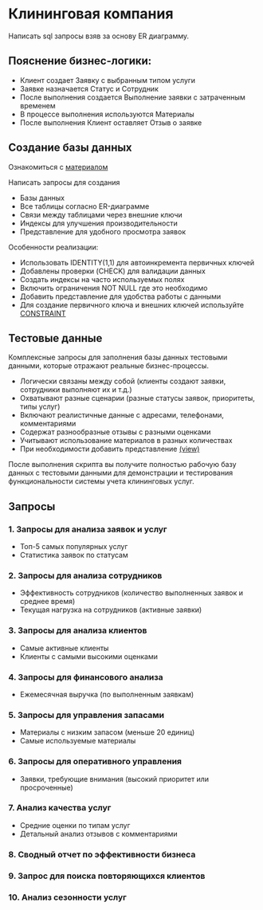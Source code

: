 # Клининговая компания


Написать sql запросы взяв за основу ER диаграмму.


## Пояснение бизнес-логики:
- Клиент создает Заявку с выбранным типом услуги
- Заявке назначается Статус и Сотрудник
- После выполнения создается Выполнение заявки с затраченным временем
- В процессе выполнения используются Материалы
- После выполнения Клиент оставляет Отзыв о заявке


## Создание базы данных 
Ознакомиться с [материалом](https://github.com/goryachkinama/db-practice/blob/main/src/Lab0.md)

Написать запросы для создания
- Базы данных
- Все таблицы согласно ER-диаграмме
- Связи между таблицами через внешние ключи
- Индексы для улучшения производительности
- Представление для удобного просмотра заявок

Особенности реализации:
- Использовать IDENTITY(1,1) для автоинкремента первичных ключей
- Добавлены проверки (CHECK) для валидации данных
- Создать индексы на часто используемых полях
- Включить ограничения NOT NULL где это необходимо
- Добавить представление для удобства работы с данными
- Для создание первичного ключа и внешних ключей используйте [CONSTRAINT](https://github.com/goryachkinama/db-practice/blob/main/src/Lab0.md)



## Тестовые данные
Комплексные запросы для заполнения базы данных тестовыми данными, которые отражают реальные бизнес-процессы.

- Логически связаны между собой (клиенты создают заявки, сотрудники выполняют их и т.д.)
- Охватывают разные сценарии (разные статусы заявок, приоритеты, типы услуг)
- Включают реалистичные данные с адресами, телефонами, комментариями
- Содержат разнообразные отзывы с разными оценками
- Учитывают использование материалов в разных количествах
- При необходимости добавить представление [(view)](https://github.com/goryachkinama/db-practice/blob/main/src/Lab_view.md)

После выполнения скрипта вы получите полностью рабочую базу данных с тестовыми данными для демонстрации и тестирования функциональности системы учета клининговых услуг.


## Запросы

### 1. Запросы для анализа заявок и услуг
- Топ-5 самых популярных услуг
- Статистика заявок по статусам

### 2. Запросы для анализа сотрудников
- Эффективность сотрудников (количество выполненных заявок и среднее время)
- Текущая нагрузка на сотрудников (активные заявки)

### 3. Запросы для анализа клиентов
- Самые активные клиенты
- Клиенты с самыми высокими оценками

### 4. Запросы для финансового анализа
- Ежемесячная выручка (по выполненным заявкам)

### 5. Запросы для управления запасами
- Материалы с низким запасом (меньше 20 единиц)
- Самые используемые материалы

### 6. Запросы для оперативного управления
- Заявки, требующие внимания (высокий приоритет или просроченные)

### 7. Анализ качества услуг
- Средние оценки по типам услуг
- Детальный анализ отзывов с комментариями

### 8. Сводный отчет по эффективности бизнеса

### 9. Запрос для поиска повторяющихся клиентов

### 10. Анализ сезонности услуг
